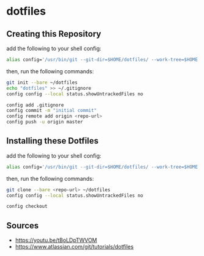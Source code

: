 # dotfiles

## Creating this Repository

add the following to your shell config:

```bash
alias config='/usr/bin/git --git-dir=$HOME/dotfiles/ --work-tree=$HOME'
```

then, run the following commands:

```bash
git init --bare ~/dotfiles
echo "dotfiles" >> ~/.gitignore
config config --local status.showUntrackedFiles no

config add .gitignore
config commit -m "initial commit"
config remote add origin <repo-url>
config push -u origin master
```

## Installing these Dotfiles

add the following to your shell config:

```bash
alias config='/usr/bin/git --git-dir=$HOME/dotfiles/ --work-tree=$HOME'
```

then, run the following commands:

```bash
git clone --bare <repo-url> ~/dotfiles
config config --local status.showUntrackedFiles no

config checkout
```

## Sources

- <https://youtu.be/tBoLDpTWVOM>
- <https://www.atlassian.com/git/tutorials/dotfiles>
